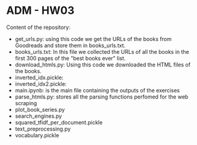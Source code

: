 # ADM - HW03

Content of the repository:

* get_urls.py: using this code we get the URLs of the books from Goodreads and store them in books_urls.txt.
* books_urls.txt: In this file we collected the URLs of all the books in the first 300 pages of the "best books ever" list.
* download_htmls.py: Using this code we downloaded the HTML files of the books.
* inverted_idx.pickle:
* inverted_idx2.pickle:
* main.ipynb: is the main file containing the outputs of the exercises
* parse_htmls.py: stores all the parsing functions perfomed for the web scraping  
* plot_book_series.py
* search_engines.py
* squared_tfidf_per_document.pickle
* text_preprocessing.py
* vocabulary.pickle
